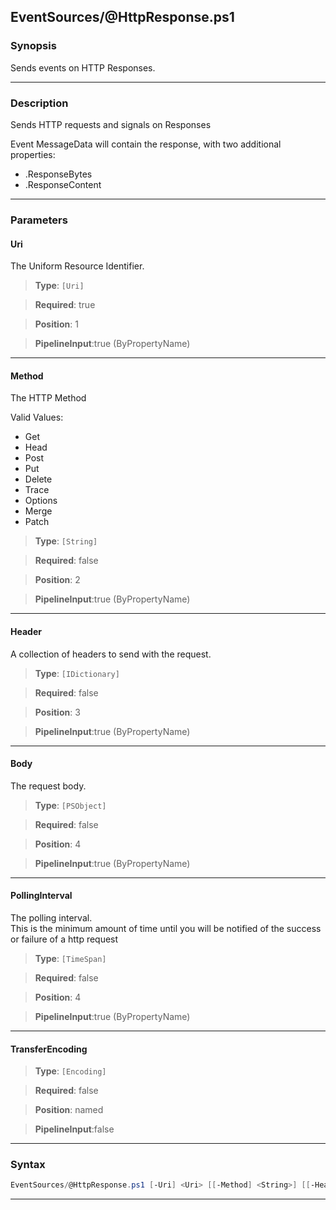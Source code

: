 
EventSources/@HttpResponse.ps1
------------------------------
### Synopsis
Sends events on HTTP Responses.

---
### Description

Sends HTTP requests and signals on Responses


Event MessageData will contain the response, with two additional properties:
* .ResponseBytes
* .ResponseContent

---
### Parameters
#### **Uri**

The Uniform Resource Identifier.



> **Type**: ```[Uri]```

> **Required**: true

> **Position**: 1

> **PipelineInput**:true (ByPropertyName)



---
#### **Method**

The HTTP Method



Valid Values:

* Get
* Head
* Post
* Put
* Delete
* Trace
* Options
* Merge
* Patch



> **Type**: ```[String]```

> **Required**: false

> **Position**: 2

> **PipelineInput**:true (ByPropertyName)



---
#### **Header**

A collection of headers to send with the request.



> **Type**: ```[IDictionary]```

> **Required**: false

> **Position**: 3

> **PipelineInput**:true (ByPropertyName)



---
#### **Body**

The request body.



> **Type**: ```[PSObject]```

> **Required**: false

> **Position**: 4

> **PipelineInput**:true (ByPropertyName)



---
#### **PollingInterval**

The polling interval.  
This is the minimum amount of time until you will be notified of the success or failure of a http request



> **Type**: ```[TimeSpan]```

> **Required**: false

> **Position**: 4

> **PipelineInput**:true (ByPropertyName)



---
#### **TransferEncoding**

> **Type**: ```[Encoding]```

> **Required**: false

> **Position**: named

> **PipelineInput**:false



---
### Syntax
```PowerShell
EventSources/@HttpResponse.ps1 [-Uri] <Uri> [[-Method] <String>] [[-Header] <IDictionary>] [[-Body] <PSObject>] [[-PollingInterval] <TimeSpan>] [-TransferEncoding <Encoding>] [<CommonParameters>]
```
---




